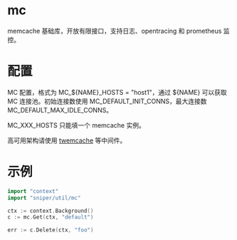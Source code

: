 # mc

memcache 基础库，开放有限接口，支持日志、opentracing 和 prometheus 监控。

# 配置

MC 配置，格式为 MC_${NAME}_HOSTS = "host1"，通过 ${NAME} 可以获取 MC 连接池。初始连接数使用 MC_DEFAULT_INIT_CONNS，最大连接数 MC_DEFAULT_MAX_IDLE_CONNS。

MC_XXX_HOSTS 只能填一个 memcache 实例。

高可用架构请使用 [twemcache](https://github.com/twitter/twemcache) 等中间件。

# 示例
```go
import "context"
import "sniper/util/mc"

ctx := context.Background()
c := mc.Get(ctx, "default")

err := c.Delete(ctx, "foo")
```
